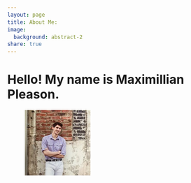 ```yaml
---
layout: page
title: About Me:
image:
  background: abstract-2
share: true
---
```


# Hello! My name is Maximillian Pleason.

<figure class="half center">
  <img src="/images/avatar.jpg" alt="">
<figure>